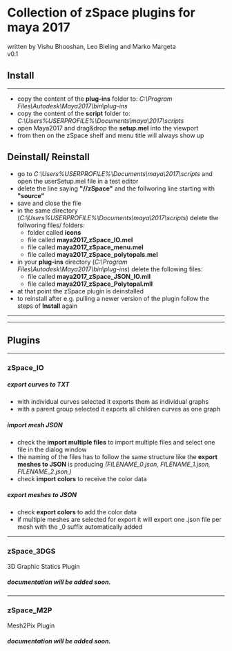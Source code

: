# Collection of zSpace plugins for maya 2017
written by Vishu Bhooshan, Leo Bieling and Marko Margeta <br>
v0.1
## Install
---
* copy the content of the **plug-ins** folder to: *C:\Program Files\Autodesk\Maya2017\bin\plug-ins*
* copy the content of the **script** folder to: *C:\Users\%USERPROFILE%\Documents\maya\2017\scripts*
* open Maya2017 and drag&drop the **setup.mel** into the viewport
* from then on the zSpace shelf and menu title will always show up

## Deinstall/ Reinstall

* go to *C:\Users\%USERPROFILE%\Documents\maya\2017\scripts* and open the userSetup.mel file in a test editor
* delete the line saying **"//zSpace"** and the follworing line starting with **"source"**
* save and close the file
* in the same directory (*C:\Users\%USERPROFILE%\Documents\maya\2017\scripts*) delete the follworing files/ folders:
  * folder called **icons**
  * file called **maya2017_zSpace_IO.mel**
  * file called **maya2017_zSpace_menu.mel**
  * file called **maya2017_zSpace_polytopals.mel**
* in your **plug-ins** directory (*C:\Program Files\Autodesk\Maya2017\bin\plug-ins*) delete the following files:
  * file called **maya2017_zSpace_JSON_IO.mll**
  * file called **maya2017_zSpace_Polytopal.mll**
* at that point the zSpace plugin is deinstalled
* to reinstall after e.g. pulling a newer version of the plugin follow the steps of **Install** again
---
---
## Plugins
---

### zSpace_IO
##### export curves to TXT
* with individual curves selected it exports them as individual graphs
* with a parent group selected it exports all children curves as one graph

##### import mesh JSON
* check the **import multiple files** to import multiple files and select one file in the dialog window
* the naming of the files has to follow the same structure like the **export meshes to JSON** is producing _(FILENAME_0.json, FILENAME_1.json, FILENAME_2.json,)_
* check **import colors** to receive the color data

##### export meshes to JSON
* check **export colors** to add the color data
* if multiple meshes are selected for export it will export one .json file per mesh with the _0 suffix automatically added
---
### zSpace_3DGS
3D Graphic Statics Plugin
##### documentation will be added soon.
---
### zSpace_M2P
Mesh2Pix Plugin
##### documentation will be added soon.
